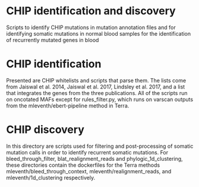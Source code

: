 # CHIP identification and discovery
Scripts to identify CHIP mutations in mutation annotation files and for identifying somatic mutations in normal blood samples for the identification of recurrently mutated genes in blood

# CHIP identification

Presented are CHIP whitelists and scripts that parse them. The lists come from Jaiswal et al. 2014, Jaiswal et al. 2017, Lindsley et al. 2017, and a list that integrates the genes from the three publications. All of the scripts run on oncotated MAFs except for rules_filter.py, which runs on varscan outputs from the mleventh/ebert-pipeline method in Terra.

# CHIP discovery

In this directory are scripts used for filtering and post-processing of somatic mutation calls in order to identify recurrent somatic mutations. For bleed_through_filter, blat_realignment_reads and phylogic_1d_clustering, these directories contain the dockerfiles for the Terra methods mleventh/bleed_through_context, mleventh/realignment_reads, and mleventh/1d_clustering respectively. 
